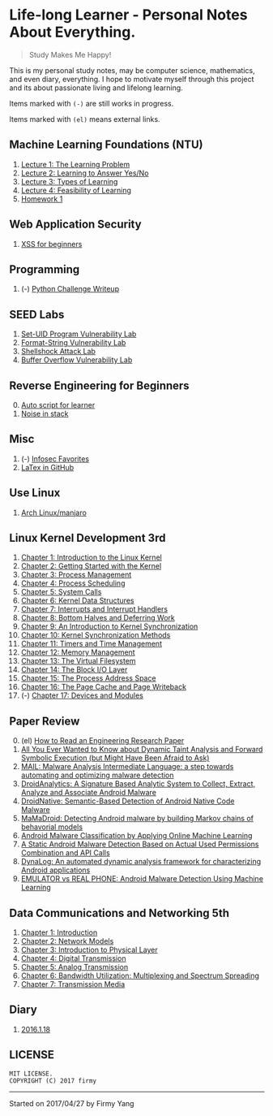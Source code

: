 # Life-long Learner - Personal Notes About Everything.

> Study Makes Me Happy!

This is my personal study notes, may be computer science, mathematics, and even diary, everything. I hope to motivate myself through this project and its about passionate living and lifelong learning.

Items marked with `(-)` are still works in progress.

Items marked with `(el)` means external links.

Machine Learning Foundations (NTU)
---
1. [Lecture 1: The Learning Problem](./ML-foundations/lecture-1.md)
2. [Lecture 2: Learning to Answer Yes/No](./ML-foundations/lecture-2.md)
3. [Lecture 3: Types of Learning](./ML-foundations/lecture-3.md)
4. [Lecture 4: Feasibility of Learning](./ML-foundations/lecture-4.md)
5. [Homework 1](./ML-foundations/hw1_Sol.md)

Web Application Security
---
1. [XSS for beginners](./web-application-security/XSS-for-beginners.md)

Programming
---
1. (-) [Python Challenge Writeup](./programming/python-challenge-writeup.md)

SEED Labs
---
1. [Set-UID Program Vulnerability Lab](./SEED-labs/set_uid-program-vulnerability-lab.md)
2. [Format-String Vulnerability Lab](./SEED-labs/format_string-vulnerability-lab.md)
3. [Shellshock Attack Lab](./SEED-labs/shellshock-attack-lab.md)
4. [Buffer Overflow Vulnerability Lab](./SEED-labs/buffer-overflow-vulnerability-lab.md)

Reverse Engineering for Beginners
---
0. [Auto script for learner](./RE4B/auto.sh)
1. [Noise in stack](./RE4B/noise-in-stack.md)

Misc
---
1. (-) [Infosec Favorites](./misc/infosec-favorites.md)
2. [LaTex in GitHub](./misc/LaTex-in-github.md)

Use Linux
---
1. [Arch Linux/manjaro](./use-Linux/arch-linux.md)

Linux Kernel Development 3rd
---
1. [Chapter 1: Introduction to the Linux Kernel](./linux-kernel-development/chapter-1.md)
2. [Chapter 2: Getting Started with the Kernel](./linux-kernel-development/chapter-2.md)
3. [Chapter 3: Process Management](./linux-kernel-development/chapter-3.md)
4. [Chapter 4: Process Scheduling](./linux-kernel-development/chapter-4.md)
5. [Chapter 5: System Calls](./linux-kernel-development/chapter-5.md)
6. [Chapter 6: Kernel Data Structures](./linux-kernel-development/chapter-6.md)
7. [Chapter 7: Interrupts and Interrupt Handlers](./linux-kernel-development/chapter-7.md)
8. [Chapter 8: Bottom Halves and Deferring Work](./linux-kernel-development/chapter-8.md)
9. [Chapter 9: An Introduction to Kernel Synchronization](./linux-kernel-development/chapter-9.md)
10. [Chapter 10: Kernel Synchronization Methods](./linux-kernel-development/chapter-10.md)
11. [Chapter 11: Timers and Time Management](./linux-kernel-development/chapter-11.md)
12. [Chapter 12: Memory Management](./linux-kernel-development/chapter-12.md)
13. [Chapter 13: The Virtual Filesystem](./linux-kernel-development/chapter-13.md)
14. [Chapter 14: The Block I/O Layer](./linux-kernel-development/chapter-14.md)
15. [Chapter 15: The Process Address Space](./linux-kernel-development/chapter-15.md)
16. [Chapter 16: The Page Cache and Page Writeback](./linux-kernel-development/chapter-16.md)
17. (-) [Chapter 17: Devices and Modules](./linux-kernel-development/chapter-17.md)

Paper Review
---
0. (el) [How to Read an Engineering Research Paper](http://cseweb.ucsd.edu/~wgg/CSE210/howtoread.html)
1. [
All You Ever Wanted to Know about Dynamic Taint Analysis and Forward Symbolic Execution (but Might Have Been Afraid to Ask)](./paper-review/All_You_Ever_Wanted_to_Know_about_Dynamic_Taint_Analysis_and_Forward_Symbolic_Execution/review.md)
2. [MAIL: Malware Analysis Intermediate Language: a step towards automating and optimizing malware detection](./paper-review/MAIL:Malware_Analysis_Intermediate_Language/review.md)
3. [DroidAnalytics: A Signature Based Analytic System to Collect, Extract, Analyze and Associate Android Malware](./paper-review/DroidAnalytics:A_Signature_Based_Analytic_System_to_Collect,Extract,Analyze_and_Associate_Android_Malware/review.md)
4. [DroidNative: Semantic-Based Detection of Android Native Code Malware](./paper-review/DroidNative:Semantic-Based_Detection_of_Android_Native_Code_Malware/review.md)
5. [MaMaDroid: Detecting Android malware by building Markov chains of behavorial models
](./paper-review/MaMaDroid:Detecting_Android_Malware_by_Building_Markov_Chains_of_Behavioral_Models/review.md)
6. [Android Malware Classification by Applying Online Machine Learning](./paper-review/Android_Malware_Classification_by_Applying_Online_Machine_Learning/review.md)
7. [A Static Android Malware Detection Based on Actual Used Permissions Combination and API Calls](./paper-review/A_Static_Android_Malware_Detection_Based_on_Actual_Used_Permissions_Combination_and_API_Calls/review.md)
8. [DynaLog: An automated dynamic analysis framework for characterizing Android applications](./paper-review/DynaLog:An_automated_dynamic_analysis_framework_for_characterizing_Android_applications/review.md)
9. [EMULATOR vs REAL PHONE: Android Malware Detection Using Machine Learning](./paper-review/EMULATOR_vs_REAL_PHONE:Android_Malware_Detection_Using_Machine_Learning/review.md)

Data Communications and Networking 5th
---
1. [Chapter 1: Introduction](./data-communications-and-networking/chapter-1.md)
2. [Chapter 2: Network Models](./data-communications-and-networking/chapter-2.md)
3. [Chapter 3: Introduction to Physical Layer](./data-communications-and-networking/chapter-3.md)
4. [Chapter 4: Digital Transmission](./data-communications-and-networking/chapter-4.md)
5. [Chapter 5: Analog Transmission](./data-communications-and-networking/chapter-5.md)
6. [Chapter 6: Bandwidth Utilization: Multiplexing and Spectrum Spreading](./data-communications-and-networking/chapter-6.md)
7. [Chapter 7: Transmission Media](./data-communications-and-networking/chapter-7.md)

Diary
---
1. [2016.1.18](./diary/2016-1-18.md)

## LICENSE
```
MIT LICENSE.
COPYRIGHT (C) 2017 firmy
```
---
Started on 2017/04/27 by Firmy Yang
